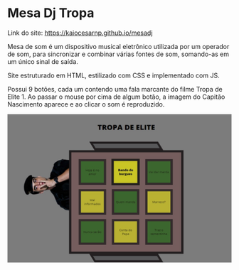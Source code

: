 # Mesa Dj Tropa

Link do site: https://kaiocesarnp.github.io/mesadj

Mesa de som é um dispositivo musical eletrônico utilizada por um operador de som, para sincronizar e combinar várias fontes de som, somando-as em um único sinal de saída.

Site estruturado em HTML, estilizado com CSS e implementado com JS.

Possui 9 botões, cada um contendo uma fala marcante do filme Tropa de Elite 1. Ao passar o mouse por cima de algum botão, a imagem do Capitão Nascimento aparece e ao clicar o som é reproduzido.

![Imagem da Aplicação](tropa.jpg)
